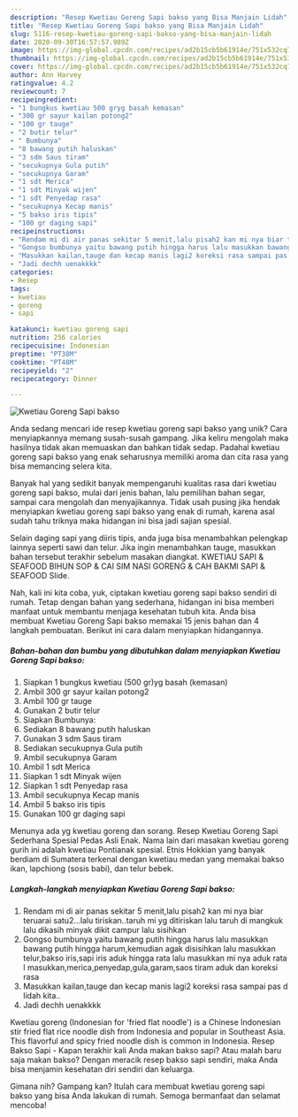 ```yaml
---
description: "Resep Kwetiau Goreng Sapi bakso yang Bisa Manjain Lidah"
title: "Resep Kwetiau Goreng Sapi bakso yang Bisa Manjain Lidah"
slug: 5116-resep-kwetiau-goreng-sapi-bakso-yang-bisa-manjain-lidah
date: 2020-09-30T16:57:57.989Z
image: https://img-global.cpcdn.com/recipes/ad2b15cb5b61914e/751x532cq70/kwetiau-goreng-sapi-bakso-foto-resep-utama.jpg
thumbnail: https://img-global.cpcdn.com/recipes/ad2b15cb5b61914e/751x532cq70/kwetiau-goreng-sapi-bakso-foto-resep-utama.jpg
cover: https://img-global.cpcdn.com/recipes/ad2b15cb5b61914e/751x532cq70/kwetiau-goreng-sapi-bakso-foto-resep-utama.jpg
author: Ann Harvey
ratingvalue: 4.2
reviewcount: 7
recipeingredient:
- "1 bungkus kwetiau 500 gryg basah kemasan"
- "300 gr sayur kailan potong2"
- "100 gr tauge"
- "2 butir telur"
- " Bumbunya"
- "8 bawang putih haluskan"
- "3 sdm Saus tiram"
- "secukupnya Gula putih"
- "secukupnya Garam"
- "1 sdt Merica"
- "1 sdt Minyak wijen"
- "1 sdt Penyedap rasa"
- "secukupnya Kecap manis"
- "5 bakso iris tipis"
- "100 gr daging sapi"
recipeinstructions:
- "Rendam mi di air panas sekitar 5 menit,lalu pisah2 kan mi nya biar teruarai satu2...lalu tiriskan..taruh mi yg ditiriskan lalu taruh di mangkuk lalu dikasih minyak dikit campur lalu sisihkan"
- "Gongso bumbunya yaitu bawang putih hingga harus lalu masukkan bawang putih hingga harum,kemudian agak disisihkan lalu masukkan telur,bakso iris,sapi iris aduk hingga rata lalu masukkan mi nya aduk rata l masukkan,merica,penyedap,gula,garam,saos tiram aduk dan koreksi rasa"
- "Masukkan kailan,tauge dan kecap manis lagi2 koreksi rasa sampai pas d lidah kita.."
- "Jadi dechh uenakkkk"
categories:
- Resep
tags:
- kwetiau
- goreng
- sapi

katakunci: kwetiau goreng sapi 
nutrition: 256 calories
recipecuisine: Indonesian
preptime: "PT38M"
cooktime: "PT48M"
recipeyield: "2"
recipecategory: Dinner

---
```



![Kwetiau Goreng Sapi bakso](https://img-global.cpcdn.com/recipes/ad2b15cb5b61914e/751x532cq70/kwetiau-goreng-sapi-bakso-foto-resep-utama.jpg)

Anda sedang mencari ide resep kwetiau goreng sapi bakso yang unik? Cara menyiapkannya memang susah-susah gampang. Jika keliru mengolah maka hasilnya tidak akan memuaskan dan bahkan tidak sedap. Padahal kwetiau goreng sapi bakso yang enak seharusnya memiliki aroma dan cita rasa yang bisa memancing selera kita.

Banyak hal yang sedikit banyak mempengaruhi kualitas rasa dari kwetiau goreng sapi bakso, mulai dari jenis bahan, lalu pemilihan bahan segar, sampai cara mengolah dan menyajikannya. Tidak usah pusing jika hendak menyiapkan kwetiau goreng sapi bakso yang enak di rumah, karena asal sudah tahu triknya maka hidangan ini bisa jadi sajian spesial.

Selain daging sapi yang diiris tipis, anda juga bisa menambahkan pelengkap lainnya seperti sawi dan telur. Jika ingin menambahkan tauge, masukkan bahan tersebut terakhir sebelum masakan diangkat. KWETIAU SAPI &amp; SEAFOOD BIHUN SOP &amp; CAI SIM NASI GORENG &amp; CAH BAKMI SAPI &amp; SEAFOOD Slide.


Nah, kali ini kita coba, yuk, ciptakan kwetiau goreng sapi bakso sendiri di rumah. Tetap dengan bahan yang sederhana, hidangan ini bisa memberi manfaat untuk membantu menjaga kesehatan tubuh kita. Anda bisa membuat Kwetiau Goreng Sapi bakso memakai 15 jenis bahan dan 4 langkah pembuatan. Berikut ini cara dalam menyiapkan hidangannya.

<!--inarticleads1-->

##### Bahan-bahan dan bumbu yang dibutuhkan dalam menyiapkan Kwetiau Goreng Sapi bakso:

1. Siapkan 1 bungkus kwetiau (500 gr)yg basah (kemasan)
1. Ambil 300 gr sayur kailan potong2
1. Ambil 100 gr tauge
1. Gunakan 2 butir telur
1. Siapkan  Bumbunya:
1. Sediakan 8 bawang putih haluskan
1. Gunakan 3 sdm Saus tiram
1. Sediakan secukupnya Gula putih
1. Ambil secukupnya Garam
1. Ambil 1 sdt Merica
1. Siapkan 1 sdt Minyak wijen
1. Siapkan 1 sdt Penyedap rasa
1. Ambil secukupnya Kecap manis
1. Ambil 5 bakso iris tipis
1. Gunakan 100 gr daging sapi


Menunya ada yg kwetiau goreng dan sorang. Resep Kwetiau Goreng Sapi Sederhana Spesial Pedas Asli Enak. Nama lain dari masakan kwetiau goreng gurih ini adalah kwetiau Pontianak spesial. Etnis Hokkian yang banyak berdiam di Sumatera terkenal dengan kwetiau medan yang memakai bakso ikan, lapchiong (sosis babi), dan telur bebek. 

<!--inarticleads2-->

##### Langkah-langkah menyiapkan Kwetiau Goreng Sapi bakso:

1. Rendam mi di air panas sekitar 5 menit,lalu pisah2 kan mi nya biar teruarai satu2...lalu tiriskan..taruh mi yg ditiriskan lalu taruh di mangkuk lalu dikasih minyak dikit campur lalu sisihkan
1. Gongso bumbunya yaitu bawang putih hingga harus lalu masukkan bawang putih hingga harum,kemudian agak disisihkan lalu masukkan telur,bakso iris,sapi iris aduk hingga rata lalu masukkan mi nya aduk rata l masukkan,merica,penyedap,gula,garam,saos tiram aduk dan koreksi rasa
1. Masukkan kailan,tauge dan kecap manis lagi2 koreksi rasa sampai pas d lidah kita..
1. Jadi dechh uenakkkk


Kwetiau goreng (Indonesian for &#39;fried flat noodle&#39;) is a Chinese Indonesian stir fried flat rice noodle dish from Indonesia and popular in Southeast Asia. This flavorful and spicy fried noodle dish is common in Indonesia. Resep Bakso Sapi - Kapan terakhir kali Anda makan bakso sapi? Atau malah baru saja makan bakso? Dengan meracik resep bakso sapi sendiri, maka Anda bisa menjamin kesehatan diri sendiri dan keluarga. 

Gimana nih? Gampang kan? Itulah cara membuat kwetiau goreng sapi bakso yang bisa Anda lakukan di rumah. Semoga bermanfaat dan selamat mencoba!
